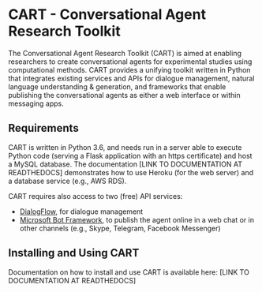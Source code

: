 # CART - Conversational Agent Research Toolkit

The Conversational Agent Research Toolkit (CART) is aimed at enabling researchers to create conversational agents for experimental studies using computational methods. CART provides a unifying toolkit written in Python that integrates existing services and APIs for dialogue management, natural language understanding & generation, and frameworks that enable publishing the conversational agents as either a web interface or within messaging apps.


## Requirements

CART is written in Python 3.6, and needs run in a server able to execute Python code (serving a Flask application with an https certificate) and host a MySQL database. The documentation [LINK TO DOCUMENTATION AT READTHEDOCS] demonstrates how to use Heroku (for the web server) and a database service (e.g., AWS RDS).

CART requires also access to two (free) API services:
* [DialogFlow](https://dialogflow.com), for dialogue management
* [Microsoft Bot Framework](https://dev.botframework.com/), to publish the agent online in a web chat or in other channels (e.g., Skype, Telegram, Facebook Messenger)


## Installing and Using CART

Documentation on how to install and use CART is available here: [LINK TO DOCUMENTATION AT READTHEDOCS]
